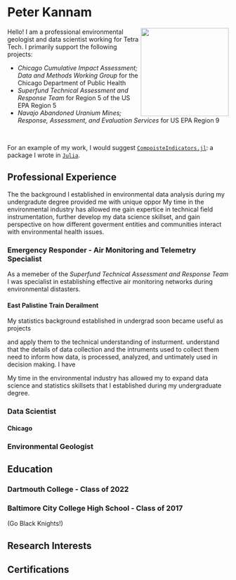 # Peter Kannam 
<img src="docs\assests\images\peterkannam_headshot.png" align="right" width="200px"/>
Hello! I am a professional environmental geologist and data scientist working for Tetra Tech. I primarily support the following projects:

- *Chicago Cumulative Impact Assessment; Data and Methods Working Group* for the Chicago Department of Public Health
- *Superfund Technical Assessment and Response Team* for Region 5 of the US EPA Region 5
- *Navajo Abandoned Uranium Mines; Response, Assessment, and Evaluation Services* for US EPA Region 9

<br clear="left"/>

For an example of my work, I would suggest  [`CompoisteIndicators.jl`](https://github.com/peterkannam/CompositeIndicators.jl): a package I wrote in [`Julia`](https://julialang.org/).


## Professional Experience

The the background I established in environmental data analysis during my undergradute degree provided me with unique oppor
My time in the environmental industry has allowed me gain expertice in technical field instrumentation, further develop my data science skillset, and gain perspective on how different goverment entities and communities interact with environmental health issues. 

### Emergency Responder - Air Monitoring and Telemetry Specialist

As a memeber of the *Superfund Technical Assessment and Response Team* I was specialist in establishing effective air monitoring networks during environmental distasters. 

#### East Palistine Train Derailment 


My statistics background established in undergrad soon became useful as projects

and apply them to the technical understanding of insturment. understand that the details of data collection and the intruments used to collect them need to inform how data, is processed, analyzed, and untimately used in decision making. I have 

 My time in the environmental industry has allowed my to expand data science and statistics skillsets that I established during my undergraduate degree.

### Data Scientist

#### Chicago 

### Environmental Geologist



## Education

### Dartmouth College - Class of 2022

### Baltimore City College High School - Class of 2017
(Go Black Knights!)

## Research Interests

## Certifications

## 